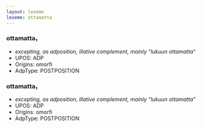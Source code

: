 ```yaml
---
layout: lexeme
lexeme: ottamatta
---
```


###  ottamatta₁

* _excepting, as adposition, illative complement, mainly “lukuun ottamatta“_
* UPOS:  ADP
* Origins: omorfi 
* AdpType:  POSTPOSITION


###  ottamatta₁

* _excepting, as adposition, illative complement, mainly “lukuun ottamatta”_
* UPOS:  ADP
* Origins: omorfi 
* AdpType:  POSTPOSITION

